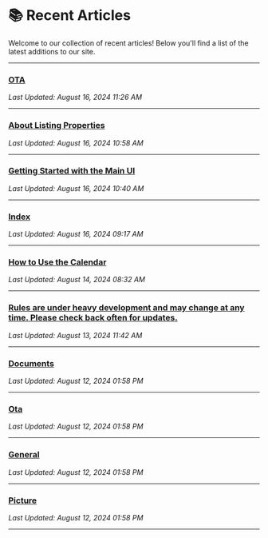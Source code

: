 
# 📚 Recent Articles

Welcome to our collection of recent articles! Below you'll find a list of the latest additions to our site.

---

### [OTA](property/listing/ota.md)
_Last Updated: August 16, 2024 11:26 AM_

---

### [About Listing Properties](property/listing/general.md)
_Last Updated: August 16, 2024 10:58 AM_

---

### [Getting Started with the Main UI](general/mainui.md)
_Last Updated: August 16, 2024 10:40 AM_

---

### [Index](index.md)
_Last Updated: August 16, 2024 09:17 AM_

---

### [How to Use the Calendar](property/listing/calendar/price_availabilty.md)
_Last Updated: August 14, 2024 08:32 AM_

---

### [Rules are under heavy development and may change at any time. Please check back often for updates.](property/listing/calendar/rules.md)
_Last Updated: August 13, 2024 11:42 AM_

---

### [Documents](property/editor/documents.md)
_Last Updated: August 12, 2024 01:58 PM_

---

### [Ota](property/editor/ota.md)
_Last Updated: August 12, 2024 01:58 PM_

---

### [General](property/editor/general.md)
_Last Updated: August 12, 2024 01:58 PM_

---

### [Picture](property/editor/picture.md)
_Last Updated: August 12, 2024 01:58 PM_

---

